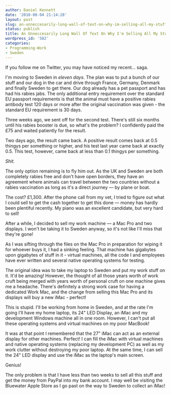 ```yaml
---
author: Daniel Kennett
date: '2010-08-04 21:14:28'
layout: post
slug: an-unneccesarily-long-wall-of-text-on-why-im-selling-all-my-stuff
status: publish
title: An Unneccesarily Long Wall Of Text On Why I'm Selling All My Stuff
wordpress_id: '582'
categories:
- Programming-Work
- Sweden
---
```


<p>If you follow me on Twitter, you may have noticed my recent… saga.</p>
<p>I'm moving to Sweden in <em>eleven days</em>. The plan was to put a bunch of our stuff and our dog in the car and drive through France, Germany, Denmark and finally Sweden to get there. Our dog already has a pet passport and has had his rabies jabs. The only additional entry requirement over the standard EU passport requirements is that the animal must have a positive rabies antibody test 120 days or more after the original vaccination was given - the standard EU requirement is 30 days.</p>
<p>Three weeks ago, we sent off for the second test. There's still six months until his rabies booster is due, so what's the problem? I confidently paid the £75 and waited patiently for the result.</p>
<p>Two days ago, the result came back. A positive result comes back at 0.5 thingys per something or higher, and his test last year came back at exactly 0.5. This test, however, came back at less than 0.1 thingys per something.</p>
<p><em>Shit.</em></p>
<p>The only option remaining is to fly him out. As the UK and Sweden are both completely rabies free and don't have open borders, they have an agreement where animals can travel between the two countries without a rabies vaccination as long as it's a direct journey — by plane or boat.</p>
<p>The cost? £1,300. After the phone call from my vet, I tried to figure out what I could sell to get the cash together to get this done — money has hardly been plentiful recently. My piano was an excellent candidate, but very hard to sell!</p>
<p>After a while, I decided to sell my work machine — a Mac Pro and two displays. I won't be taking it to Sweden anyway, so it's not like I'll miss that they're gone!</p>
<p>As I was sifting through the files on the Mac Pro in preparation for wiping it for whoever buys it, I had a sinking feeling. That machine has gigabytes upon gigabytes of stuff in it - virtual machines, all the code I and employees have ever written and several native operating systems for testing.</p>
<p>The original idea was to take my laptop to Sweden and put my work stuff on it. It'd be amazing! However, the thought of all those years worth of work cruft being merged with years worth of personal cruft on one machine gives me a headache. There's definitely a strong work case for having a dedicated Work Mac, and the change from selling this Mac Pro and its displays will buy a new iMac - perfect!</p>
<p>This is stupid. I'll be working from home in Sweden, and at the rate I'm going I'll have my home laptop, its 24" LED Display, an iMac and my development Windows machine all in one room. However, I can't put all these operating systems and virtual machines on my poor MacBook!</p>
<p>It was at that point I remembered that the 27" iMac can act as an external display for other machines. Perfect! I can fill the iMac with virtual machines and native operating systems (replacing my development PC) as well as my work clutter without destroying my poor laptop. At the same time, I can sell the 24" LED display and use the iMac as the laptop's main screen.</p>
<p>Genius!</p>
<p>The only problem is that I have less than two weeks to sell all this stuff and get the money from PayPal into my bank account. I may well be visiting the Bluewater Apple Store as I go past on the way to Sweden to collect an iMac!</p>